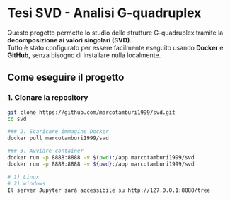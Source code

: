 # Tesi SVD - Analisi G-quadruplex

Questo progetto permette lo studio delle strutture G-quadruplex tramite la **decomposizione ai valori singolari (SVD)**.  
Tutto è stato configurato per essere facilmente eseguito usando **Docker** e **GitHub**, senza bisogno di installare nulla localmente.

## Come eseguire il progetto

### 1. Clonare la repository
```bash
git clone https://github.com/marcotamburi1999/svd.git
cd svd

### 2. Scaricare immagine Docker
docker pull marcotamburi1999/svd

### 3. Avviare container
docker run -p 8888:8888 -v $(pwd):/app marcotamburi1999/svd
docker run -p 8888:8888 -v ${pwd}:/app marcotamburi1999/svd

# 1) Linux
# 2) windows
Il server Jupyter sarà accessibile su http://127.0.0.1:8888/tree

